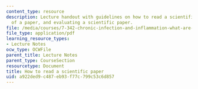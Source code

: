 ```yaml
---
content_type: resource
description: Lecture handout with guidelines on how to read a scientific paper, organization
  of a paper, and evaluating a scientific paper.
file: /media/courses/7-342-chronic-infection-and-inflammation-what-are-the-consequences-on-your-health-fall-2007/a922ded9c487eb93f77c799c53c6d857_session_1.pdf
file_type: application/pdf
learning_resource_types:
- Lecture Notes
ocw_type: OCWFile
parent_title: Lecture Notes
parent_type: CourseSection
resourcetype: Document
title: How to read a scientific paper
uid: a922ded9-c487-eb93-f77c-799c53c6d857
---
```

